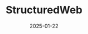 ---  
layout: startup_page  
title: "StructuredWeb"  
id: "structuredweb.com"  
permalink: "/structuredwebstructuredweb.com01222025/"  
website: "https://structuredweb.com/"  
funding_round: "Growth Round"  
funding_amount: "$30M"  
investors: "Invictus Growth Partners"  
about: "StructuredWeb provides AI-powered channel sales and marketing SaaS solutions. Its platform automates partner marketing at scale, improving efficiency and personalizing content for diverse partner needs. This helps enterprises transform their channel programs into high-performing revenue engines."  
markets: "SaaS, AI, Channel Sales, Marketing, Business/Productivity Software, Media and Information Services (B2B)"  
hq: "New York, New York, United States"  
founded_year: "1999"  
linkedin: "https://www.linkedin.com/company/structuredweb"  
twitter: "https://twitter.com/structuredweb"  
instagram: ""  
facebook: "https://www.facebook.com/structuredweb"  
crunchbase: "https://www.crunchbase.com/organization/structuredweb"  
pitchbook: "https://pitchbook.com/profiles/company/51646-96"  

date_display: "22-Jan-2025"  
date: "2025-01-22"

# SEO Optimization  
meta_title: "StructuredWeb - Growth Round Funding ($30M)"  
meta_description: "StructuredWeb, StructuredWeb provides AI-powered channel sales and marketing SaaS solutions. Its platform automates partner marketing at scale, improving efficiency ..."  
meta_keywords: "StructuredWeb, SaaS, AI, Channel Sales, Marketing, Business/Productivity Software, Media and Information Services (B2B), Growth Round funding"  
canonical_url: "https://startup.projectstartups.com/structuredwebstructuredweb.com01222025/"  
---